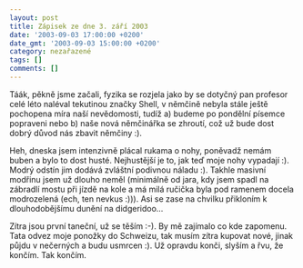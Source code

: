 ```yaml
---
layout: post
title: Zápisek ze dne 3. září 2003
date: '2003-09-03 17:00:00 +0200'
date_gmt: '2003-09-03 15:00:00 +0200'
category: nezařazené
tags: []
comments: []
---
```

<p>Táák, pěkně jsme začali, fyzika se rozjela jako by se dotyčný pan profesor celé léto naléval tekutinou značky  Shell, v němčině nebyla stále ještě pochopena míra naší nevědomosti, tudíž a) budeme po pondělní písemce popraveni  nebo b) naše nová němčinářka se zhroutí, což už bude dost dobrý důvod nás zbavit němčiny :).</p>
<p>Heh, dneska jsem intenzivně plácal rukama o nohy, poněvadž nemám buben a bylo to dost husté. Nejhustější je  to, jak teď moje nohy vypadají :). Modrý odstín jim dodává zvláštní podivnou náladu :). Takhle masivní modřinu  jsem už dlouho neměl (minimálně od jara, kdy jsem spadl na zábradlí mostu při jízdě na kole a má milá ručička  byla pod ramenem docela modrozelená (ech, ten nevkus :))). Asi se zase na chvilku přikloním k dlouhodobějšímu  dunění na didgeridoo...</p>
<p>Zítra jsou první taneční, už se těším :-). By mě zajímalo co kde zapomenu. Tata odvez moje ponožky do  Schweizu, tak musím zítra kupovat nové, jinak půjdu v nečerných a budu usmrcen :). Už opravdu konči,  slyším a řvu, že končím. Tak končím.</p>
